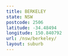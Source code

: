 ```yaml
---
title: BERKELEY
state: NSW
postcode: 2506
latitude: -34.48494
longitude: 150.840792
url: /nsw/berkeley/
layout: suburb
---
```

